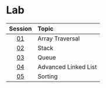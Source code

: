 # Lab

|  Session  | Topic                |
| :-------: | :------------------- |
| [01](01/) | Array Traversal      |
| [02](02/) | Stack                |
| [03](03/) | Queue                |
| [04](04/) | Advanced Linked List |
| [05](05/) | Sorting              |

